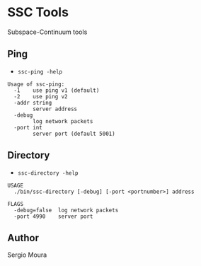 # SSC Tools

Subspace-Continuum tools

## Ping

* `ssc-ping -help`

```
Usage of ssc-ping:
  -1	use ping v1 (default)
  -2	use ping v2
  -addr string
    	server address
  -debug
    	log network packets
  -port int
    	server port (default 5001)
```

## Directory

* `ssc-directory -help`

```
USAGE
  ./bin/ssc-directory [-debug] [-port <portnumber>] address

FLAGS
  -debug=false  log network packets
  -port 4990    server port
```

## Author

Sergio Moura
